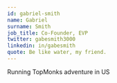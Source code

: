 ```yaml
---
id: gabriel-smith
name: Gabriel
surname: Smith
job_title: Co-Founder, EVP
twitter: gabesmith3000
linkedin: in/gabesmith
quote: Be like water, my friend.
---
```


Running TopMonks adventure in US
